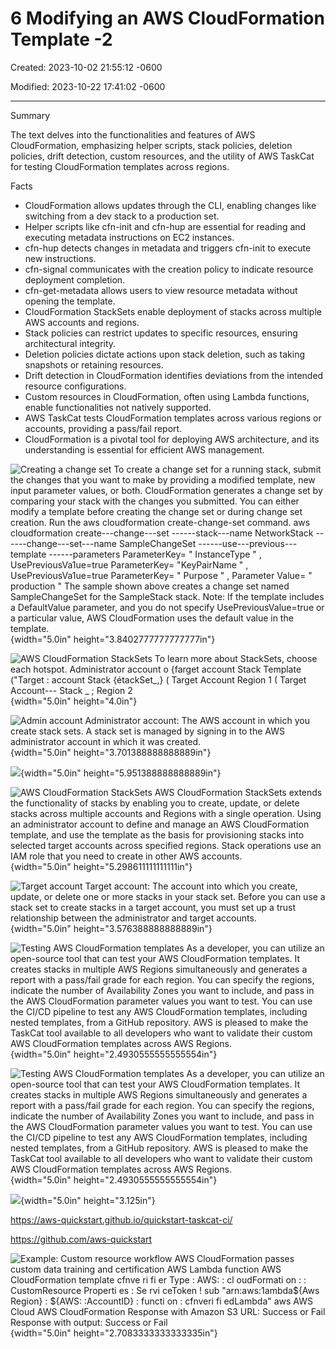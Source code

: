 # 6 Modifying an AWS CloudFormation Template -2 

Created: 2023-10-02 21:55:12 -0600

Modified: 2023-10-22 17:41:02 -0600

---

Summary

The text delves into the functionalities and features of AWS CloudFormation, emphasizing helper scripts, stack policies, deletion policies, drift detection, custom resources, and the utility of AWS TaskCat for testing CloudFormation templates across regions.

Facts

- CloudFormation allows updates through the CLI, enabling changes like switching from a dev stack to a production set.
- Helper scripts like cfn-init and cfn-hup are essential for reading and executing metadata instructions on EC2 instances.
- cfn-hup detects changes in metadata and triggers cfn-init to execute new instructions.
- cfn-signal communicates with the creation policy to indicate resource deployment completion.
- cfn-get-metadata allows users to view resource metadata without opening the template.
- CloudFormation StackSets enable deployment of stacks across multiple AWS accounts and regions.
- Stack policies can restrict updates to specific resources, ensuring architectural integrity.
- Deletion policies dictate actions upon stack deletion, such as taking snapshots or retaining resources.
- Drift detection in CloudFormation identifies deviations from the intended resource configurations.
- Custom resources in CloudFormation, often using Lambda functions, enable functionalities not natively supported.
- AWS TaskCat tests CloudFormation templates across various regions or accounts, providing a pass/fail report.
- CloudFormation is a pivotal tool for deploying AWS architecture, and its understanding is essential for efficient AWS management.



![Creating a change set To create a change set for a running stack, submit the changes that you want to make by providing a modified template, new input parameter values, or both. CloudFormation generates a change set by comparing your stack with the changes you submitted. You can either modify a template before creating the change set or during change set creation. Run the aws cloudformation create-change-set command. aws cloudformation create---change---set  ------stack---name NetworkStack  ------change---set---name SampleChangeSet  ------use---previous---template  ------parameters  ParameterKey= " InstanceType " , UsePreviousVa1ue=true ParameterKey= "KeyPairName " , UsePreviousVa1ue=true ParameterKey= " Purpose " , Parameter Value= " production " The sample shown above creates a change set named SampleChangeSet for the SampleStack stack. Note: If the template includes a DefaultValue parameter, and you do not specify UsePreviousValue=true or a particular value, AWS CloudFormation uses the default value in the template. ](../../../media/AWS-DevOps-Module-2-6-Modifying-an-AWS-CloudFormation-Template--2-image1.png){width="5.0in" height="3.8402777777777777in"}



![AWS CloudFormation StackSets To learn more about StackSets, choose each hotspot. Administrator account o {farget account Stack Template ("Target : account Stack {étackSet_,} ( Target Account Region 1 ( Target Account--- Stack _ ; Region 2 ](../../../media/AWS-DevOps-Module-2-6-Modifying-an-AWS-CloudFormation-Template--2-image2.png){width="5.0in" height="4.0in"}



![Admin account Administrator account: The AWS account in which you create stack sets. A stack set is managed by signing in to the AWS administrator account in which it was created. ](../../../media/AWS-DevOps-Module-2-6-Modifying-an-AWS-CloudFormation-Template--2-image3.png){width="5.0in" height="3.701388888888889in"}



![](../../../media/AWS-DevOps-Module-2-6-Modifying-an-AWS-CloudFormation-Template--2-image4.png){width="5.0in" height="5.951388888888889in"}



![AWS CloudFormation StackSets AWS CloudFormation StackSets extends the functionality of stacks by enabling you to create, update, or delete stacks across multiple accounts and Regions with a single operation. Using an administrator account to define and manage an AWS CloudFormation template, and use the template as the basis for provisioning stacks into selected target accounts across specified regions. Stack operations use an IAM role that you need to create in other AWS accounts. ](../../../media/AWS-DevOps-Module-2-6-Modifying-an-AWS-CloudFormation-Template--2-image5.png){width="5.0in" height="5.298611111111111in"}



![Target account Target account: The account into which you create, update, or delete one or more stacks in your stack set. Before you can use a stack set to create stacks in a target account, you must set up a trust relationship between the administrator and target accounts. ](../../../media/AWS-DevOps-Module-2-6-Modifying-an-AWS-CloudFormation-Template--2-image6.png){width="5.0in" height="3.576388888888889in"}



![Testing AWS CloudFormation templates As a developer, you can utilize an open-source tool that can test your AWS CloudFormation templates. It creates stacks in multiple AWS Regions simultaneously and generates a report with a pass/fail grade for each region. You can specify the regions, indicate the number of Availability Zones you want to include, and pass in the AWS CloudFormation parameter values you want to test. You can use the CI/CD pipeline to test any AWS CloudFormation templates, including nested templates, from a GitHub repository. AWS is pleased to make the TaskCat tool available to all developers who want to validate their custom AWS CloudFormation templates across AWS Regions. ](../../../media/AWS-DevOps-Module-2-6-Modifying-an-AWS-CloudFormation-Template--2-image7.png){width="5.0in" height="2.4930555555555554in"}



![Testing AWS CloudFormation templates As a developer, you can utilize an open-source tool that can test your AWS CloudFormation templates. It creates stacks in multiple AWS Regions simultaneously and generates a report with a pass/fail grade for each region. You can specify the regions, indicate the number of Availability Zones you want to include, and pass in the AWS CloudFormation parameter values you want to test. You can use the CI/CD pipeline to test any AWS CloudFormation templates, including nested templates, from a GitHub repository. AWS is pleased to make the TaskCat tool available to all developers who want to validate their custom AWS CloudFormation templates across AWS Regions. ](../../../media/AWS-DevOps-Module-2-6-Modifying-an-AWS-CloudFormation-Template--2-image8.png){width="5.0in" height="2.4930555555555554in"}



![](../../../media/AWS-DevOps-Module-2-6-Modifying-an-AWS-CloudFormation-Template--2-image9.png){width="5.0in" height="3.125in"}

<https://aws-quickstart.github.io/quickstart-taskcat-ci/>

<https://github.com/aws-quickstart>









![Example: Custom resource workflow AWS CloudFormation passes custom data training and certification AWS Lambda function AWS CloudFormation template cfnve ri fi er Type : AWS: : cl oudFormati on : : CustomResource Properti es : Se rvi ceToken ! sub "arn:aws:1ambda${Aws Region} : ${AWS: :AccountID} : functi on : cfnveri fi edLambda" aws AWS Cloud AWS CloudFormation Response with Amazon S3 URL: Success or Fail Response with output: Success or Fail ](../../../media/AWS-DevOps-Module-2-6-Modifying-an-AWS-CloudFormation-Template--2-image10.png){width="5.0in" height="2.7083333333333335in"}










